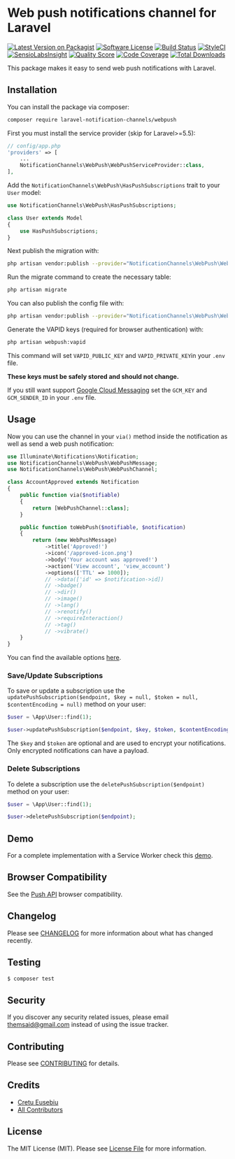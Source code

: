 # Web push notifications channel for Laravel

[![Latest Version on Packagist](https://img.shields.io/packagist/v/laravel-notification-channels/webpush.svg?style=flat-square)](https://packagist.org/packages/laravel-notification-channels/webpush)
[![Software License](https://img.shields.io/badge/license-MIT-brightgreen.svg?style=flat-square)](LICENSE.md)
[![Build Status](https://img.shields.io/travis/laravel-notification-channels/webpush/master.svg?style=flat-square)](https://travis-ci.org/laravel-notification-channels/webpush)
[![StyleCI](https://styleci.io/repos/65542206/shield)](https://styleci.io/repos/65542206)
[![SensioLabsInsight](https://img.shields.io/sensiolabs/i/6ac8b6d5-c215-4ba5-9a47-d1b312ec196d.svg?style=flat-square)](https://insight.sensiolabs.com/projects/6ac8b6d5-c215-4ba5-9a47-d1b312ec196d)
[![Quality Score](https://img.shields.io/scrutinizer/g/laravel-notification-channels/webpush.svg?style=flat-square)](https://scrutinizer-ci.com/g/laravel-notification-channels/webpush)
[![Code Coverage](https://img.shields.io/scrutinizer/coverage/g/laravel-notification-channels/webpush/master.svg?style=flat-square)](https://scrutinizer-ci.com/g/laravel-notification-channels/webpush/?branch=master)
[![Total Downloads](https://img.shields.io/packagist/dt/laravel-notification-channels/webpush.svg?style=flat-square)](https://packagist.org/packages/laravel-notification-channels/webpush)

This package makes it easy to send web push notifications with Laravel.

## Installation

You can install the package via composer:

``` bash
composer require laravel-notification-channels/webpush
```

First you must install the service provider (skip for Laravel>=5.5):

``` php
// config/app.php
'providers' => [
    ...
    NotificationChannels\WebPush\WebPushServiceProvider::class,
],
```

Add the `NotificationChannels\WebPush\HasPushSubscriptions` trait to your `User` model:

``` php
use NotificationChannels\WebPush\HasPushSubscriptions;

class User extends Model
{
    use HasPushSubscriptions;
}
```

Next publish the migration with:

``` bash
php artisan vendor:publish --provider="NotificationChannels\WebPush\WebPushServiceProvider" --tag="migrations"
```

Run the migrate command to create the necessary table:

``` bash
php artisan migrate
```

You can also publish the config file with:

``` bash
php artisan vendor:publish --provider="NotificationChannels\WebPush\WebPushServiceProvider" --tag="config"
```

Generate the VAPID keys (required for browser authentication) with:

``` bash
php artisan webpush:vapid
```

This command will set `VAPID_PUBLIC_KEY` and `VAPID_PRIVATE_KEY`in your `.env` file.

__These keys must be safely stored and should not change.__

If you still want support [Google Cloud Messaging](https://console.cloud.google.com) set the `GCM_KEY` and `GCM_SENDER_ID` in your `.env` file.

## Usage

Now you can use the channel in your `via()` method inside the notification as well as send a web push notification:

``` php
use Illuminate\Notifications\Notification;
use NotificationChannels\WebPush\WebPushMessage;
use NotificationChannels\WebPush\WebPushChannel;

class AccountApproved extends Notification
{
    public function via($notifiable)
    {
        return [WebPushChannel::class];
    }

    public function toWebPush($notifiable, $notification)
    {
        return (new WebPushMessage)
            ->title('Approved!')
            ->icon('/approved-icon.png')
            ->body('Your account was approved!')
            ->action('View account', 'view_account')
            ->options(['TTL' => 1000]);
            // ->data(['id' => $notification->id])
            // ->badge()
            // ->dir()
            // ->image()
            // ->lang()
            // ->renotify()
            // ->requireInteraction()
            // ->tag()
            // ->vibrate()
    }
}
```

You can find the available options [here](https://github.com/web-push-libs/web-push-php#notifications-and-default-options).

### Save/Update Subscriptions

To save or update a subscription use the `updatePushSubscription($endpoint, $key = null, $token = null, $contentEncoding = null)` method on your user:

``` php
$user = \App\User::find(1);

$user->updatePushSubscription($endpoint, $key, $token, $contentEncoding);
```

The `$key` and `$token` are optional and are used to encrypt your notifications. Only encrypted notifications can have a payload.

### Delete Subscriptions

To delete a subscription use the `deletePushSubscription($endpoint)` method on your user:

``` php
$user = \App\User::find(1);

$user->deletePushSubscription($endpoint);
```

## Demo

For a complete implementation with a Service Worker check this [demo](https://github.com/cretueusebiu/laravel-web-push-demo).

## Browser Compatibility

See the [Push API](https://caniuse.com/#feat=push-api) browser compatibility.

## Changelog

Please see [CHANGELOG](CHANGELOG.md) for more information about what has changed recently.

## Testing

``` bash
$ composer test
```

## Security

If you discover any security related issues, please email themsaid@gmail.com instead of using the issue tracker.

## Contributing

Please see [CONTRIBUTING](CONTRIBUTING.md) for details.

## Credits

- [Cretu Eusebiu](https://github.com/cretueusebiu)
- [All Contributors](../../contributors)

## License

The MIT License (MIT). Please see [License File](LICENSE.md) for more information.
